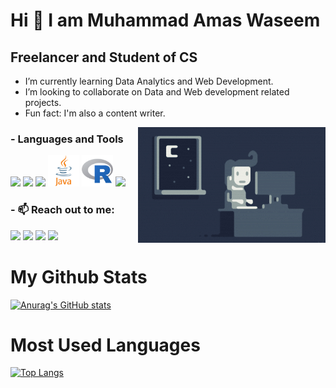 # Hi 👋 I am Muhammad Amas Waseem
## Freelancer and Student of CS


- I’m currently learning Data Analytics and Web Development.
- I’m looking to collaborate on Data and Web development related projects.
- Fun fact: I'm also a content writer.

<img alt="Night Coding" src="https://raw.githubusercontent.com/AVS1508/AVS1508/master/assets/Night-Coding.gif" align="right"/>

### - Languages and Tools
<span><img style="display:inline" src="https://img.icons8.com/color/50/000000/html-5.png"/></span>
<img style="display:inline" src="https://img.icons8.com/color/50/000000/css3.png"/>
<img style="display:inline" src="https://img.icons8.com/color/50/000000/python.png"/>
<img src="https://raw.githubusercontent.com/github/explore/5b3600551e122a3277c2c5368af2ad5725ffa9a1/topics/java/java.png" width="50" height="50" alt="java logo">
<img src="https://raw.githubusercontent.com/github/explore/80688e429a7d4ef2fca1e82350fe8e3517d3494d/topics/r/r.png" width="50" height="50" alt="r logo">
<img style="display:inline" src="https://img.icons8.com/color/50/000000/visual-studio-code-2019.png"/>

### - 📫 Reach out to me:
<a href="https://www.linkedin.com/in/muhammad-amas-waseem-85020a1a6/" target="_blank"><img src="https://img.icons8.com/color/48/000000/linkedin.png"/></a>
<a href="https://www.facebook.com/mohammad.amas.79/" target="_blank"><img src="https://img.icons8.com/color/48/000000/facebook-new.png"/></a>
<a href="https://www.instagram.com/amas_waseem/" target="_blank"><img src="https://img.icons8.com/color/48/000000/instagram-new--v1.png"/></a>
<a href="https://twitter.com/AmasWaseem" target="_blank"><img src="https://img.icons8.com/color/48/000000/twitter--v2.png"/></a>

# My Github Stats
[![Anurag's GitHub stats](https://github-readme-stats.vercel.app/api?username=MuhammadAmas&show_icons=true&hide_title=true&text_color=fff&bg_color=000)](https://github.com/anuraghazra/github-readme-stats)

# Most Used Languages
[![Top Langs](https://github-readme-stats.vercel.app/api/top-langs/?username=MuhammadAmas&hide_title=true&langs_count=8&text_color=fff&bg_color=000&layout=compact)](https://github.com/AmasWaseem/github-readme-stats)

